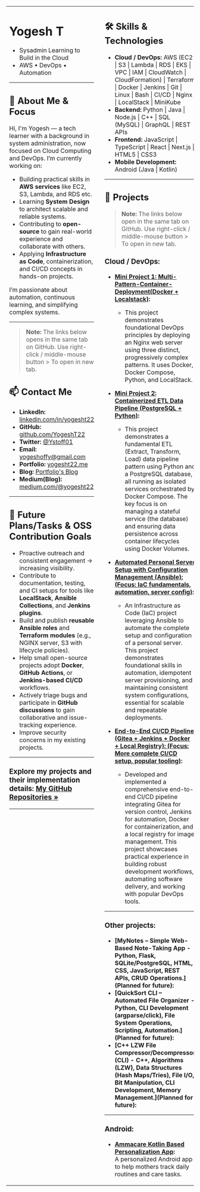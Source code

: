 <table width="100%">
<tr>
<td width="45%" valign="top">

<!-- LEFT COLUMN: ABOUT, INTRO, CONTACT -->

# Yogesh T
* Sysadmin Learning to Build in the Cloud  
* AWS • DevOps • Automation 

---

## 👋 About Me & Focus

Hi, I'm Yogesh — a tech learner with a background in system administration, now focused on Cloud Computing and DevOps. I’m currently working on:

* Building practical skills in **AWS services** like EC2, S3, Lambda, and RDS etc.  
* Learning **System Design** to architect scalable and reliable systems.  
* Contributing to **open-source** to gain real-world experience and collaborate with others.  
* Applying **Infrastructure as Code**, containerization, and CI/CD concepts in hands-on projects.

I’m passionate about automation, continuous learning, and simplifying complex systems.

---

> **Note:** The links below opens in the same tab on GitHub. Use right-click / middle-mouse button > To open in new tab.

## 📫 Contact Me

* **LinkedIn:** [linkedin.com/in/yogesht22](https://linkedin.com/in/yogesht22)  
* **GitHub:** [github.com/YogeshT22](https://github.com/YogeshT22)  
* **Twitter:** [@Ystoff01](https://twitter.com/Ystoff01)  
* **Email:** [yogeshoffy@gmail.com](mailto:yogeshoffy@gmail.com)  
* **Portfolio:** [yogesht22.me](https://yogesht22.me)
* **Blog:** [Portfolio's Blog](https://yogesht22.me/blog)
* **Medium(Blog):** [medium.com/@yogesht22](https://medium.com/@yogesht22)
---

## 🔭 Future Plans/Tasks & OSS Contribution Goals

- Proactive outreach and consistent engagement -> increasing visibility.
- Contribute to documentation, testing, and CI setups for tools like **LocalStack**, **Ansible Collections**, and **Jenkins plugins**.
- Build and publish **reusable Ansible roles** and **Terraform modules** (e.g., NGINX server, S3 with lifecycle policies).
- Help small open-source projects adopt **Docker**, **GitHub Actions**, or **Jenkins-based CI/CD** workflows.
- Actively triage bugs and participate in **GitHub discussions** to gain collaborative and issue-tracking experience.
- Improve security concerns in my existing projects.

---
### **Explore my projects and their implementation details:** [My GitHub Repositories »](https://github.com/YogeshT22?tab=repositories)

---

</td>
<td width="55%" valign="top" style="padding-left: 20px;">


<!-- RIGHT COLUMN: SKILLS, PROJECTS -->

## 🛠️ Skills & Technologies


*  **Cloud / DevOps:**
   AWS (EC2 | S3 | Lambda | RDS | EKS | VPC | IAM | CloudWatch | CloudFormation) | Terraform | Docker | Jenkins | Git | Linux | Bash | CI/CD | Nginx | LocalStack | MiniKube
*  **Backend:**
   Python | Java | Node.js | C++ | SQL (MySQL) | GraphQL | REST APIs
*  **Frontend:**
   JavaScript | TypeScript | React | Next.js | HTML5 | CSS3
*  **Mobile Development:**
   Android (Java | Kotlin)
---

## 🚀 Projects

> **Note:** The links below open in the same tab on GitHub. Use right-click / middle-mouse button > To open in new tab.

### Cloud / DevOps:

* **[Mini Project 1: Multi-Pattern-Container-Deployment(Docker + Localstack)](https://github.com/YogeshT22/Multi-Pattern-Container-Deployment):**
    * This project demonstrates foundational DevOps principles by deploying an Nginx web server using three distinct, progressively complex patterns. It uses Docker, Docker Compose, Python, and LocalStack.
 
* **[Mini Project 2: Containerized ETL Data Pipeline (PostgreSQL + Python)](https://github.com/YogeshT22/local-docker-data-pipeline):**
    * This project demonstrates a fundamental ETL (Extract, Transform, Load) data pipeline pattern using Python and a PostgreSQL database, all running as isolated services orchestrated by Docker Compose. The key focus is on managing a stateful service (the database) and ensuring data persistence across container lifecycles using Docker Volumes.

* **[Automated Personal Server Setup with Configuration Management (Ansible): (Focus: IaC fundamentals, automation, server config)](https://github.com/YogeshT22/project-1-ansible-server):**  
    * An Infrastructure as Code (IaC) project leveraging Ansible to automate the complete setup and configuration of a personal server. This project demonstrates foundational skills in automation, idempotent server provisioning, and maintaining consistent system configurations, essential for scalable and repeatable deployments.

* **[End-to-End CI/CD Pipeline (Gitea + Jenkins + Docker + Local Registry): (Focus: More complete CI/CD setup, popular tooling)](https://github.com/YogeshT22/end-to-end-ci-cd-jenkins-docker):**  
    * Developed and implemented a comprehensive end-to-end CI/CD pipeline integrating Gitea for version control, Jenkins for automation, Docker for containerization, and a local registry for image management. This project showcases practical experience in building robust development workflows, automating software delivery, and working with popular DevOps tools.
---

### Other projects:

* **[MyNotes – Simple Web-Based Note-Taking App - Python, Flask, SQLite/PostgreSQL, HTML, CSS, JavaScript, REST APIs, CRUD Operations.](Planned for future):**
* **[QuickSort CLI – Automated File Organizer - Python, CLI Development (argparse/click), File System Operations, Scripting, Automation.](Planned for future):**
* **[C++ LZW File Compressor/Decompressor (CLI) - C++, Algorithms (LZW), Data Structures (Hash Maps/Tries), File I/O, Bit Manipulation, CLI Development, Memory Management.](Planned for future):**
---

### Android:

* **[Ammacare Kotlin Based Personalization App](https://github.com/YogeshT22/Ammacare-Kotlin-Android-App):**  
  A personalized Android app to help mothers track daily routines and care tasks.


</td>
</tr>
</table>
